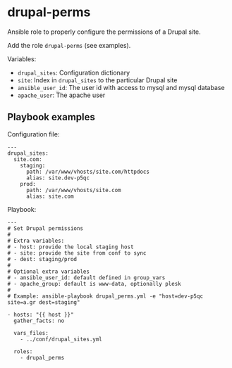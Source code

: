 drupal-perms
============

Ansible role to properly configure the permissions of a Drupal site.

Add the role `drupal-perms` (see examples).

Variables:

- `drupal_sites`: Configuration dictionary
- `site`: Index in `drupal_sites` to the particular Drupal site
- `ansible_user_id`: The user id with access to mysql and mysql database
- `apache_user`: The apache user

Playbook examples
-----------------

Configuration file:

    ---
    drupal_sites:
      site.com:
        staging:
          path: /var/www/vhosts/site.com/httpdocs
          alias: site.dev-p5qc
        prod:
          path: /var/www/vhosts/site.com
          alias: site.com

Playbook:

    ---
    # Set Drupal permissions
    #
    # Extra variables:
    # - host: provide the local staging host
    # - site: provide the site from conf to sync
    # - dest: staging/prod
    #
    # Optional extra variables
    # - ansible_user_id: default defined in group_vars
    # - apache_group: default is www-data, optionally plesk
    #
    # Example: ansible-playbook drupal_perms.yml -e "host=dev-p5qc site=a.gr dest=staging"
    
    - hosts: "{{ host }}"
      gather_facts: no
    
      vars_files:
        - ../conf/drupal_sites.yml
    
      roles:
        - drupal_perms
    